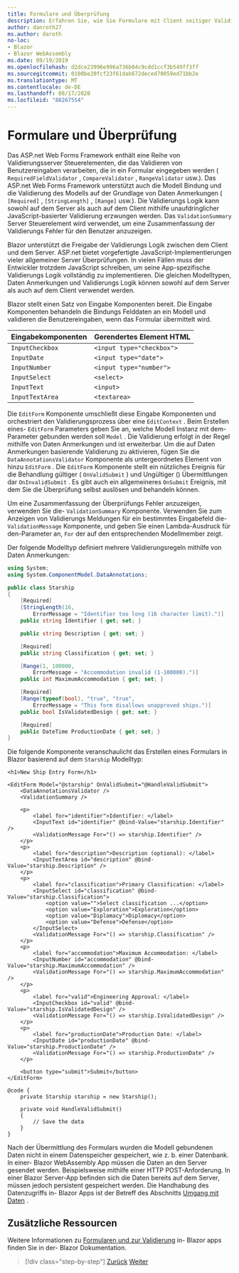 ```yaml
---
title: Formulare und Überprüfung
description: Erfahren Sie, wie Sie Formulare mit Client seitiger Validierung in Erstellen Blazor .
author: danroth27
ms.author: daroth
no-loc:
- Blazor
- Blazor WebAssembly
ms.date: 09/19/2019
ms.openlocfilehash: d2dce23996e996a736b04c9cdd1ccf3b549ff3ff
ms.sourcegitcommit: 0100be20fcf23f61dab672deced70059ed71bb2e
ms.translationtype: MT
ms.contentlocale: de-DE
ms.lasthandoff: 08/17/2020
ms.locfileid: "88267554"
---
```

# <a name="forms-and-validation"></a>Formulare und Überprüfung

Das ASP.net Web Forms Framework enthält eine Reihe von Validierungsserver Steuerelementen, die das Validieren von Benutzereingaben verarbeiten, die in ein Formular eingegeben werden ( `RequiredFieldValidator` , `CompareValidator` , `RangeValidator` usw.). Das ASP.net Web Forms Framework unterstützt auch die Modell Bindung und die Validierung des Modells auf der Grundlage von Daten Anmerkungen ( `[Required]` , `[StringLength]` , `[Range]` usw.). Die Validierungs Logik kann sowohl auf dem Server als auch auf dem Client mithilfe unaufdringlicher JavaScript-basierter Validierung erzwungen werden. Das `ValidationSummary` Server Steuerelement wird verwendet, um eine Zusammenfassung der Validierungs Fehler für den Benutzer anzuzeigen.

Blazor unterstützt die Freigabe der Validierungs Logik zwischen dem Client und dem Server. ASP.net bietet vorgefertigte JavaScript-Implementierungen vieler allgemeiner Server Überprüfungen. In vielen Fällen muss der Entwickler trotzdem JavaScript schreiben, um seine App-spezifische Validierungs Logik vollständig zu implementieren. Die gleichen Modelltypen, Daten Anmerkungen und Validierungs Logik können sowohl auf dem Server als auch auf dem Client verwendet werden.

Blazor stellt einen Satz von Eingabe Komponenten bereit. Die Eingabe Komponenten behandeln die Bindungs Felddaten an ein Modell und validieren die Benutzereingaben, wenn das Formular übermittelt wird.

|Eingabekomponenten|Gerendertes Element HTML    |
|---------------|-------------------------|
|`InputCheckbox`|`<input type="checkbox">`|
|`InputDate`    |`<input type="date">`    |
|`InputNumber`  |`<input type="number">`  |
|`InputSelect`  |`<select>`               |
|`InputText`    |`<input>`                |
|`InputTextArea`|`<textarea>`             |

Die `EditForm` Komponente umschließt diese Eingabe Komponenten und orchestriert den Validierungsprozess über eine `EditContext` . Beim Erstellen eines- `EditForm` Parameters geben Sie an, welche Modell Instanz mit dem-Parameter gebunden werden soll `Model` . Die Validierung erfolgt in der Regel mithilfe von Daten Anmerkungen und ist erweiterbar. Um die auf Daten Anmerkungen basierende Validierung zu aktivieren, fügen Sie die `DataAnnotationsValidator` Komponente als untergeordnetes Element von hinzu `EditForm` . Die `EditForm` Komponente stellt ein nützliches Ereignis für die Behandlung gültiger ( `OnValidSubmit` ) und Ungültiger () Übermittlungen dar `OnInvalidSubmit` . Es gibt auch ein allgemeineres `OnSubmit` Ereignis, mit dem Sie die Überprüfung selbst auslösen und behandeln können.

Um eine Zusammenfassung der Überprüfungs Fehler anzuzeigen, verwenden Sie die- `ValidationSummary` Komponente. Verwenden Sie zum Anzeigen von Validierungs Meldungen für ein bestimmtes Eingabefeld die- `ValidationMessage` Komponente, und geben Sie einen Lambda-Ausdruck für den-Parameter an, `For` der auf den entsprechenden Modellmember zeigt.

Der folgende Modelltyp definiert mehrere Validierungsregeln mithilfe von Daten Anmerkungen:

```csharp
using System;
using System.ComponentModel.DataAnnotations;

public class Starship
{
    [Required]
    [StringLength(16,
        ErrorMessage = "Identifier too long (16 character limit).")]
    public string Identifier { get; set; }

    public string Description { get; set; }

    [Required]
    public string Classification { get; set; }

    [Range(1, 100000,
        ErrorMessage = "Accommodation invalid (1-100000).")]
    public int MaximumAccommodation { get; set; }

    [Required]
    [Range(typeof(bool), "true", "true",
        ErrorMessage = "This form disallows unapproved ships.")]
    public bool IsValidatedDesign { get; set; }

    [Required]
    public DateTime ProductionDate { get; set; }
}
```

Die folgende Komponente veranschaulicht das Erstellen eines Formulars in Blazor basierend auf dem `Starship` Modelltyp:

```razor
<h1>New Ship Entry Form</h1>

<EditForm Model="@starship" OnValidSubmit="@HandleValidSubmit">
    <DataAnnotationsValidator />
    <ValidationSummary />

    <p>
        <label for="identifier">Identifier: </label>
        <InputText id="identifier" @bind-Value="starship.Identifier" />
        <ValidationMessage For="() => starship.Identifier" />
    </p>
    <p>
        <label for="description">Description (optional): </label>
        <InputTextArea id="description" @bind-Value="starship.Description" />
    </p>
    <p>
        <label for="classification">Primary Classification: </label>
        <InputSelect id="classification" @bind-Value="starship.Classification">
            <option value="">Select classification ...</option>
            <option value="Exploration">Exploration</option>
            <option value="Diplomacy">Diplomacy</option>
            <option value="Defense">Defense</option>
        </InputSelect>
        <ValidationMessage For="() => starship.Classification" />
    </p>
    <p>
        <label for="accommodation">Maximum Accommodation: </label>
        <InputNumber id="accommodation" @bind-Value="starship.MaximumAccommodation" />
        <ValidationMessage For="() => starship.MaximumAccommodation" />
    </p>
    <p>
        <label for="valid">Engineering Approval: </label>
        <InputCheckbox id="valid" @bind-Value="starship.IsValidatedDesign" />
        <ValidationMessage For="() => starship.IsValidatedDesign" />
    </p>
    <p>
        <label for="productionDate">Production Date: </label>
        <InputDate id="productionDate" @bind-Value="starship.ProductionDate" />
        <ValidationMessage For="() => starship.ProductionDate" />
    </p>

    <button type="submit">Submit</button>
</EditForm>

@code {
    private Starship starship = new Starship();

    private void HandleValidSubmit()
    {
        // Save the data
    }
}
```

Nach der Übermittlung des Formulars wurden die Modell gebundenen Daten nicht in einem Datenspeicher gespeichert, wie z. b. einer Datenbank. In einer- Blazor WebAssembly App müssen die Daten an den Server gesendet werden. Beispielsweise mithilfe einer HTTP POST-Anforderung. In einer Blazor Server-App befinden sich die Daten bereits auf dem Server, müssen jedoch persistent gespeichert werden. Die Handhabung des Datenzugriffs in- Blazor Apps ist der Betreff des Abschnitts [Umgang mit Daten](data.md) .

## <a name="additional-resources"></a>Zusätzliche Ressourcen

Weitere Informationen zu [Formularen und zur Validierung](/aspnet/core/blazor/forms-validation) in- Blazor apps finden Sie in der- Blazor Dokumentation.

>[!div class="step-by-step"]
>[Zurück](state-management.md)
>[Weiter](data.md)
